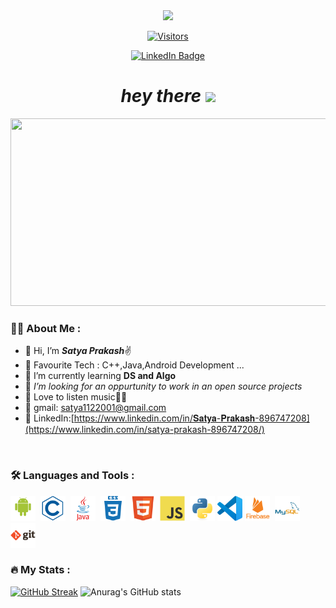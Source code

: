 <div id="header" align="center">
  <img src="https://media.giphy.com/media/jdPMeyv9rn0hZHh8n9/giphy.gif" width="250"/>
 
[![Visitors](https://api.visitorbadge.io/api/visitors?path=https%3A%2F%2Fgithub.com%2FSatya-Prakash0&label=VISITOR&labelColor=%8367d67a&countColor=%23d9e3f0&style=plastic)](https://visitorbadge.io/status?path=https%3A%2F%2Fgithub.com%2FSatya-Prakash0)
</div>

<div id="badges" align="center">
 <a href="https://www.linkedin.com/in/𝐒𝐚𝐭𝐲𝐚-𝐏𝐫𝐚𝐤𝐚𝐬𝐡-896747208" target="_blank">
  <img src="https://img.shields.io/badge/LinkedIn-blue?style=for-the-badge&logo=linkedin&logoColor=white" alt="LinkedIn Badge">
 </a>
</div>

<h1 align="center">
 <em><i>hey there</i></em>
  <img src="https://media.giphy.com/media/hvRJCLFzcasrR4ia7z/giphy.gif" width="30px"/>
</h1>

<div align="center">
  <img src="https://media.giphy.com/media/dWesBcTLavkZuG35MI/giphy.gif" width="600" height="300"/>
</div>

### :man_technologist: About Me :
- 👋 Hi, I’m <b><i>Satya Prakash</i></b>✌ </br>
- 👀 Favourite Tech : C++,Java,Android Development ...</br>
- 🌱 I’m currently learning <b>DS and Algo</b></br>
- 💞️ <i>I’m looking for an oppurtunity to work in an open source projects</i></br>
- 🎵 Love to listen music🎉✨ </br>
- 📨 gmail: satya1122001@gmail.com </br> 
- 💼 LinkedIn:[https://www.linkedin.com/in/𝐒𝐚𝐭𝐲𝐚-𝐏𝐫𝐚𝐤𝐚𝐬𝐡-896747208](https://www.linkedin.com/in/satya-prakash-896747208/)</br>
</br>

### :hammer_and_wrench: Languages and Tools :
<img src="https://raw.githubusercontent.com/devicons/devicon/1119b9f84c0290e0f0b38982099a2bd027a48bf1/icons/android/android-original-wordmark.svg" alt="Android" width="40" height="40"/>&nbsp;
<img src="https://raw.githubusercontent.com/devicons/devicon/1119b9f84c0290e0f0b38982099a2bd027a48bf1/icons/c/c-line.svg" width="40" height="40"/>&nbsp;
  <img src="https://github.com/devicons/devicon/blob/master/icons/java/java-original-wordmark.svg" title="Java" alt="Java" width="40" height="40"/>&nbsp;
  <img src="https://github.com/devicons/devicon/blob/master/icons/css3/css3-plain-wordmark.svg"  title="CSS3" alt="CSS" width="40" height="40"/>&nbsp;
  <img src="https://github.com/devicons/devicon/blob/master/icons/html5/html5-original.svg" title="HTML5" alt="HTML" width="40" height="40"/>&nbsp;
  <img src="https://github.com/devicons/devicon/blob/master/icons/javascript/javascript-original.svg" title="JavaScript" alt="JavaScript" width="40" height="40"/>&nbsp;
  <img src="https://raw.githubusercontent.com/devicons/devicon/1119b9f84c0290e0f0b38982099a2bd027a48bf1/icons/python/python-original.svg" title="python" alt="python" width="40" height="40"/>
  <img src="https://raw.githubusercontent.com/devicons/devicon/1119b9f84c0290e0f0b38982099a2bd027a48bf1/icons/vscode/vscode-original.svg" height="40" width="40"/>
  <img src="https://github.com/devicons/devicon/blob/master/icons/firebase/firebase-plain-wordmark.svg" title="Firebase" alt="Firebase" width="40" height="40"/>&nbsp;
  <img src="https://github.com/devicons/devicon/blob/master/icons/mysql/mysql-original-wordmark.svg" title="MySQL"  alt="MySQL" width="40" height="40"/>&nbsp;
  <img src="https://github.com/devicons/devicon/blob/master/icons/git/git-original-wordmark.svg" title="Git" alt="Git" width="40" height="40"/>

### :fire: My Stats :
[![GitHub Streak](https://github-readme-streak-stats.herokuapp.com/?user=Satya-Prakash0&theme=dark)](https://git.io/streak-stats)
![Anurag's GitHub stats](https://github-readme-stats.vercel.app/api?username=Satya-Prakash0&show_icons=true&theme=radical)
